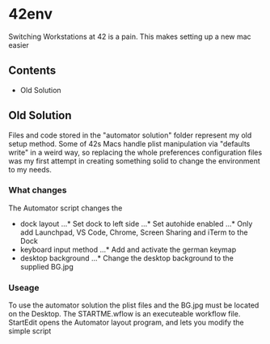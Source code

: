 # 42env
Switching Workstations at 42 is a pain. This makes setting up a new mac easier

## Contents

* Old Solution

## Old Solution
Files and code stored in the "automator solution" folder represent my old setup method. Some of 42s Macs handle plist manipulation via "defaults write" in a weird way, so replacing the whole preferences configuration files was my first attempt in creating something solid to change the environment to my needs.

### What changes
The Automator script changes the 

* dock layout
...* Set dock to left side
...* Set autohide enabled
...* Only add Launchpad, VS Code, Chrome, Screen Sharing and iTerm to the Dock
* keyboard input method
...* Add and activate the german keymap
* desktop background
...* Change the desktop background to the supplied BG.jpg

### Useage
To use the automator solution the plist files and the BG.jpg must be located on the Desktop. The STARTME.wflow is an executeable workflow file. StartEdit opens the Automator layout program, and lets you modify the simple script
